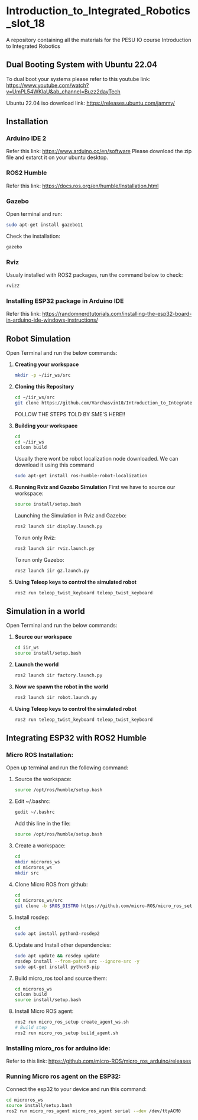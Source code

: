 # Introduction_to_Integrated_Robotics_slot_18
A repository containing all the materials for the PESU IO course Introduction to Integrated Robotics

## Dual Booting System with Ubuntu 22.04

To dual boot your systems please refer to this youtube link:
https://www.youtube.com/watch?v=UmPL54WKlaU&ab_channel=Buzz2dayTech

Ubuntu 22.04 iso download link:
https://releases.ubuntu.com/jammy/

## Installation

### Arduino IDE 2
Refer this link:
https://www.arduino.cc/en/software
Please download the zip file and extarct it on your ubuntu desktop.

### ROS2 Humble
Refer this link:
https://docs.ros.org/en/humble/Installation.html

### Gazebo 
Open terminal and run:
```bash
sudo apt-get install gazebo11
```
Check the installation:
```bash
gazebo
```

### Rviz
Usualy installed with ROS2 packages, run the command below to check:
```bash
rviz2
```

### Installing ESP32 package in Arduino IDE
Refer this link:
https://randomnerdtutorials.com/installing-the-esp32-board-in-arduino-ide-windows-instructions/

## Robot Simulation

Open Terminal and run the below commands:

1. **Creating your workspace**
   ```bash
   mkdir -p ~/iir_ws/src
   ```
   
2. **Cloning this Repository**
   ```bash
   cd ~/iir_ws/src
   git clone https://github.com/Varchasvin10/Introduction_to_Integrated_Robotics_slot_18.git
   ```
   FOLLOW THE STEPS TOLD BY SME'S HERE!!

3. **Building your workspace**
   ```bash
   cd
   cd ~/iir_ws
   colcon build
   ```

   Usually there wont be robot localization node downloaded.
   We can download it using this command
   ```bash
   sudo apt-get install ros-humble-robot-localization
   ```

5. **Running Rviz and Gazebo Simulation**
   First we have to source our workspace:
   ```bash
   source install/setup.bash
   ```
   Launching the Simulation in Rviz and Gazebo:
   ```bash
   ros2 launch iir display.launch.py
   ```
   To run only Rviz:
   ```bash
   ros2 launch iir rviz.launch.py
   ```
   To run only Gazebo:
   ```bash
   ros2 launch iir gz.launch.py
   ```

7. **Using Teleop keys to control the simulated robot**
   ```bash
   ros2 run teleop_twist_keyboard teleop_twist_keyboard
   ```

## Simulation in a world

Open Terminal and run the below commands:

1. **Source our workspace**
   ```bash
   cd iir_ws
   source install/setup.bash
   ```

2. **Launch the world**
   ```bash
   ros2 launch iir factory.launch.py
   ```

3. **Now we spawn the robot in the world**
   ```bash
   ros2 launch iir robot.launch.py
   ```

4. **Using Teleop keys to control the simulated robot**
   ```bash
   ros2 run teleop_twist_keyboard teleop_twist_keyboard
   ```   

## Integrating ESP32 with ROS2 Humble

### Micro ROS Installation:

Open up terminal and run the following command:

1. Source the workspace:
   ```bash
   source /opt/ros/humble/setup.bash
   ```

2. Edit ~/.bashrc:
   ```bash
   gedit ~/.bashrc
   ```
   Add this line in the file:
   ```bash
   source /opt/ros/humble/setup.bash
   ```

3. Create a workspace:
   ```bash
   cd
   mkdir microros_ws
   cd microros_ws
   mkdir src
   ```

4. Clone Micro ROS from github:
   ```bash
   cd
   cd microros_ws/src
   git clone -b $ROS_DISTRO https://github.com/micro-ROS/micro_ros_setup.git src/micro_ros_setup
   ```

5. Install rosdep:
   ```bash
   cd
   sudo apt install python3-rosdep2
   ```

6. Update and Install other dependencies:
   ```bash
   sudo apt update && rosdep update
   rosdep install --from-paths src --ignore-src -y
   sudo apt-get install python3-pip
   ```

7. Build micro_ros tool and source them:
   ```bash
   cd microros_ws
   colcon build
   source install/setup.bash
   ```

8. Install Micro ROS agent:
   ```bash
   ros2 run micro_ros_setup create_agent_ws.sh
   # Build step
   ros2 run micro_ros_setup build_agent.sh
   ```

### Installing micro_ros for arduino ide:
Refer to this link:
https://github.com/micro-ROS/micro_ros_arduino/releases

### Running Micro ros agent on the ESP32:

Connect the esp32 to your device and run this command:
```bash
cd microros_ws
source install/setup.bash
ros2 run micro_ros_agent micro_ros_agent serial --dev /dev/ttyACM0
```
